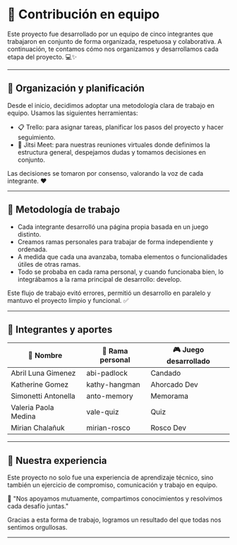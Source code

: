 # 🤝 Contribución en equipo

Este proyecto fue desarrollado por un equipo de cinco integrantes que trabajaron en conjunto de forma organizada, respetuosa y colaborativa. A continuación, te contamos cómo nos organizamos y desarrollamos cada etapa del proyecto. 💻✨

---

## 🧠 Organización y planificación

Desde el inicio, decidimos adoptar una metodología clara de trabajo en equipo. Usamos las siguientes herramientas:

- 📋 Trello: para asignar tareas, planificar los pasos del proyecto y hacer seguimiento.
- 🎥 Jitsi Meet: para nuestras reuniones virtuales donde definimos la estructura general, despejamos dudas y tomamos decisiones en conjunto.

Las decisiones se tomaron por consenso, valorando la voz de cada integrante. ❤️

---

## 🔀 Metodología de trabajo

- Cada integrante desarrolló una página propia basada en un juego distinto.
- Creamos ramas personales para trabajar de forma independiente y ordenada.
- A medida que cada una avanzaba, tomaba elementos o funcionalidades útiles de otras ramas.
- Todo se probaba en cada rama personal, y cuando funcionaba bien, lo integrábamos a la rama principal de desarrollo: develop.

Este flujo de trabajo evitó errores, permitió un desarrollo en paralelo y mantuvo el proyecto limpio y funcional. ✅

---

## 👥 Integrantes y aportes

| 💬 Nombre                 | 🌱 Rama personal        | 🎮 Juego desarrollado |
|---------------------------|-------------------------|-----------------------|
| Abril Luna Gimenez        | abi-padlock             | Candado               |
| Katherine Gomez           | kathy-hangman           | Ahorcado Dev          |
| Simonetti Antonella       | anto-memory             | Memorama              |
| Valeria Paola Medina      | vale-quiz               | Quiz                  |
| Mirian Chalañuk           | mirian-rosco            | Rosco Dev             |

---

## 🤗 Nuestra experiencia

Este proyecto no solo fue una experiencia de aprendizaje técnico, sino también un ejercicio de compromiso, comunicación y trabajo en equipo.

💬 "Nos apoyamos mutuamente, compartimos conocimientos y resolvimos cada desafío juntas."

Gracias a esta forma de trabajo, logramos un resultado del que todas nos sentimos orgullosas.

---


